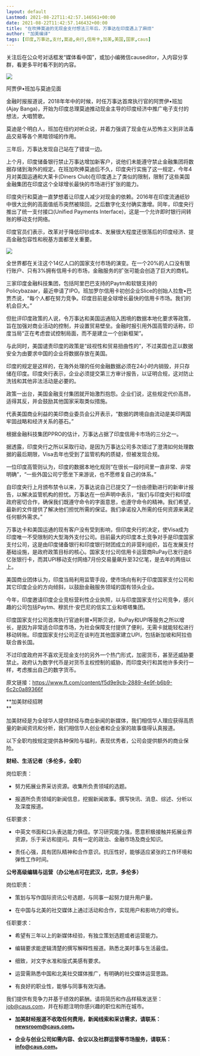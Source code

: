 ```yaml
---
layout: default
Lastmod: 2021-08-22T11:42:57.146561+00:00
date: 2021-08-22T11:42:57.146432+00:00
title: "在吹捧莫迪的无现金支付想法三年后，万事达在印度遇上了麻烦"
author: "加美编译"
tags: [印度,万事达,支付,莫迪,央行,信用卡,加美,美国,国家,caus]
---
```


关注后在公众号对话框发“媒体看中国”，或加小编微信causeditor，入内容分享群，看更多平时看不到的内容。

![](https://images.weserv.nl/?url=https%3A//mmbiz.qpic.cn/mmbiz_jpg/Nr6tn4IAd0KUicBlMWwlCagqBDWXDRT7DosibAgzWQEx6icicq9FIzH3yMLG9N61SK2n5xicUibjOtdwiaicFWqNAWkuIA/640%3Fwx_fmt%3Djpeg)

阿贾伊•班加与莫迪见面

金融时报报道说，2018年年中的时候，时任万事达首席执行官的阿贾伊•班加(Ajay Banga)，开始为印度总理莫迪推动现金主导的印度经济中推广电子支付的想法，大唱赞歌。

莫迪是个明白人，班加在纽约对听众说，并着力强调了现金在从恐怖主义到非法毒品交易等各个黑暗领域的作用。

三年后，万事达发现自己站在了错误一边。

上个月，印度储备银行禁止万事达增加新客户，说他们未能遵守禁止金融集团将数据存储到海外的规定。在班加吹捧莫迪后不久，印度央行实施了这一规定，今年4月对美国运通和大莱卡(Diners Club)在印度遇上了类似的限制，限制了这些美国金融集团在印度这个全球增长最快的市场进行扩张的能力。

印度央行和莫迪一直梦想着让印度人减少对现金的依赖。2016年在印度流通纸钞中很大比例的高面值纸币突然被赎回，之后数字化支付确实激增。同年，印度央行推出了统一支付接口(Unified Payments Interface)，这是一个允许即时银行间转账的移动支付网络。

印度官员们表示，改革对于降低印钞成本、发展很大程度还很落后的印度经济、提高金融包容性和税基方面都至关重要。

![](https://images.weserv.nl/?url=https%3A//mmbiz.qpic.cn/mmbiz_png/Nr6tn4IAd0KUicBlMWwlCagqBDWXDRT7DqGPVb5l6oHKiaVuACOHbVYchoR2vvAa1zfbj0iaygsoTMZyBvAXnI1PA/640%3Fwx_fmt%3Dpng)

全世界都在关注这个14亿人口的国家支付市场的演变。在一个20%的人口没有银行账户、只有3%拥有信用卡的市场，金融服务的扩张可能会创造了巨大的商机。

三家印度金融科技集团，包括阿里巴巴支持的Paytm和软银支持的Policybazaar，最近申请了IPO。班加罗尔信用卡初创企业Slice的创始人拉詹•巴贾杰说，“每个人都在努力竞争。印度目前是全球增长最快的信用卡市场。我们的机会巨大。”

但批评印度政策的人说，令万事达和美国运通陷入困境的数据本地化要求等政策，旨在加强对商业活动的控制，并设置贸易壁垒。金融时报引用外国高管的话称，印度当局“正在考虑尝试控制局面，而不是建立一个创新框架”。

与此同时，美国谴责印度的政策是“歧视性和贸易扭曲性的”，不过美国也正以数据安全为由要求中国的企业将数据存放在美国。

印度的规定是这样的，在海外处理的任何金融数据必须在24小时内销毁，并只存储在印度。印度央行表示，企业必须提交第三方审计报告，以证明合规，这对防止洗钱和其他非法活动是必要的。

政策一出台，美国金融支付集团就开始激烈抱怨。企业们说，这些规定代价高昂，适得其反，并会鼓励其他国家采取类似措施。

代表美国商业利益的美印商业委员会公开表示，“数据的跨境自由流动是美印两国牢固战略和经济关系的基石。”

根据金融科技集团PPRO的估计，万事达占据了印度信用卡市场的三分之一。

据透露，印度央行之所以采取行动，是因为万事达公司多次错过了澄清如何处理数据的最后期限，Visa去年也受到了监管机构的质疑，但被发现合规。

一位印度高管则认为，印度的数据本地化规则“在很长一段时间里一直非常、非常明确”，“一些外国公司宁愿坐下来游说，也不愿修复自己的体系。”

自印度央行上月颁布禁令以来，万事达说自己已提交了一份由德勤进行的新审计报告，以解决监管机构的担忧。万事达在一份声明中表示，“我们与印度央行和印度政府密切合作，确保我们既遵守命令的字面意思，也遵守命令的精神。我们希望，最新的文件提供了解决他们担忧所需的保证。我们承诺投入所需的任何资源来满足任何额外需求。”

万事达卡和美国运通的现有客户没有受到影响，但印度央行的决定，使Visa成为印度唯一不受限制的大型海外支付公司。目前最大的印度本土竞争对手是印度国家支付公司，这是由印度储备银行和印度银行财团成立的非营利组织，旨在发展支付基础设施，是政府政策目标的核心。国家支付公司信用卡运营商RuPay已发行逾6亿张银行卡，而其UPI移动支付网络7月份交易量飙升至32亿笔，是去年的两倍以上。

美国商业团体认为，印度当局利用监管手段，使市场向有利于印度国家支付公司和其它印度企业的方向倾斜，以鼓励金融服务领域的国有领头企业。

今年，印度邀请印度企业竞标营利性企业执照，以与印度国家支付公司竞争，感兴趣的公司包括Paytm、穆凯什·安巴尼的信实工业和塔塔集团。

印度国家支付公司首席执行官迪利普•阿斯贝说，RuPay和UPI等服务之所以增长，是因为非常适合印度市场，为社会保障支付提供了便利，无需卡就能轻松进行移动转账。印度国家支付公司正在谈判在其他国家建立UPI，包括新加坡和阿拉伯联合酋长国。

不过印度政府并不喜欢无现金支付的另外一个热门形式，加密货币，甚至还威胁要禁止。政府认为数字代币是对货币主权控制的威胁，而印度央行和其他许多央行一样，考虑推出自己的数字货币。

原文链接：https://www.ft.com/content/f5d9e9cb-2889-4e9f-b6b9-6c2c0a89366f

**加美财经招聘  
**

加美财经是为全球华人提供财经与商业新闻的新媒体，我们相信华人理应获得高质量的新闻资讯和分析，我们相信华人创业者和企业家的故事值得认真报道。

以下全职均按规定提供各种保险与福利，表现优秀者，公司会提供额外的商业保险。

**财经、生活记者（多伦多，全职）**

岗位职责：

*   努力拓展业界采访资源。收集所负责领域的选题。
    
*   报道所负责领域的新闻信息，挖掘新闻故事。撰写快讯、消息、综述、分析以及深度报道。
    

任职要求：

*   中英文书面和口头表达能力俱佳。学习研究能力强，愿意积极接触并拓展业界资源，乐于采访和提问。具有一定的政治、金融市场及商业知识。
    
*   责任心强，具有团队精神和合作意识。抗压性好，能够适应紧张的工作环境和弹性工作时间。
    

**公号高级编辑与运营（办公地点可在武汉，北京，多伦多）**

岗位职责：

*   策划与写作国际资讯公号选题，与同事一起努力提升用户量。  
    
*   在中国与北美的社交媒体上通过活动和合作，实现用户和影响力的增长。  
    

任职要求：

*   希望有三年以上的新媒体经验，有独立策划选题或者运营能力。
    
*   编辑要求能逻辑清楚的撰写解释性报道。熟悉北美时事与生活最佳。
    
*   细致，对文字水准和版式美感有要求。
    
*   运营需熟悉中国和北美社交媒体推广，有明确的社交媒体运营思路。
    
*   有良好的职业性，能够与同事有效沟通。
    

我们提供有竞争力并基于绩效的薪酬。请将简历和作品样稿发送至：job@caus.com，并在标题注明你感兴趣的职位和所在城市。

*   **加美财经报道不收取任何费用，新闻线索和采访需求，请联系：newsroom@caus.com。**
    
*   **企业与创业公司如需内容、会议以及社群运营等市场服务，请联系：info@caus.com。**

